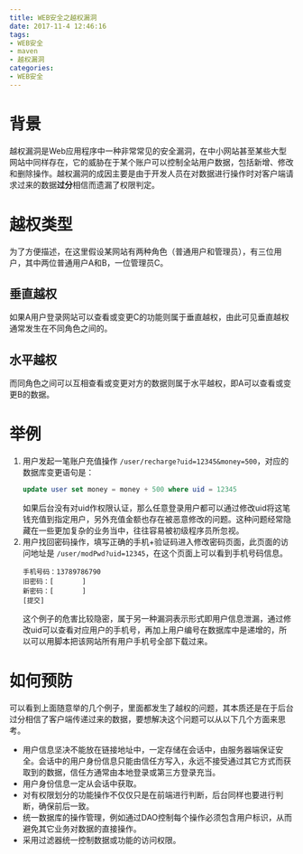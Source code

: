 ```yaml
---
title: WEB安全之越权漏洞
date: 2017-11-4 12:46:16
tags:
- WEB安全
- maven
- 越权漏洞
categories:
- WEB安全
---
```


# 背景

越权漏洞是Web应用程序中一种非常常见的安全漏洞，在中小网站甚至某些大型网站中同样存在，它的威胁在于某个账户可以控制全站用户数据，包括新增、修改和删除操作。越权漏洞的成因主要是由于开发人员在对数据进行操作时对客户端请求过来的数据**过分**相信而遗漏了权限判定。

# 越权类型

为了方便描述，在这里假设某网站有两种角色（普通用户和管理员），有三位用户，其中两位普通用户A和B，一位管理员C。

## 垂直越权

如果A用户登录网站可以查看或变更C的功能则属于垂直越权，由此可见垂直越权通常发生在不同角色之间的。

## 水平越权

而同角色之间可以互相查看或变更对方的数据则属于水平越权，即A可以查看或变更B的数据。

<!-- more -->
# 举例

1. 用户发起一笔账户充值操作 `/user/recharge?uid=12345&money=500`，对应的数据库变更语句是：
    ```sql
    update user set money = money + 500 where uid = 12345
    ```
    如果后台没有对uid作权限认证，那么任意登录用户都可以通过修改uid将这笔钱充值到指定用户，另外充值金额也存在被恶意修改的问题。这种问题经常隐藏在一些更加复杂的业务当中，往往容易被初级程序员所忽视。
1. 用户找回密码操作，填写正确的手机+验证码进入修改密码页面，此页面的访问地址是  `/user/modPwd?uid=12345`，在这个页面上可以看到手机号码信息。
    ```
    手机号码：13789786790
    旧密码：[       ]
    新密码：[       ]
    [提交]
    ```
    这个例子的危害比较隐密，属于另一种漏洞表示形式即用户信息泄漏，通过修改uid可以查看对应用户的手机号，再加上用户编号在数据库中是递增的，所以可以用脚本把该网站所有用户手机号全部下载过来。

# 如何预防

可以看到上面随意举的几个例子，里面都发生了越权的问题，其本质还是在于后台过分相信了客户端传递过来的数据，要想解决这个问题可以从以下几个方面来思考。

* 用户信息坚决不能放在链接地址中，一定存储在会话中，由服务器端保证安全。会话中的用户身份信息只能由信任方写入，永远不接受通过其它方式而获取到的数据，信任方通常由本地登录或第三方登录充当。
* 用户身份信息一定从会话中获取。
* 对有权限划分的功能操作不仅仅只是在前端进行判断，后台同样也要进行判断，确保前后一致。
* 统一数据库的操作管理，例如通过DAO控制每个操作必须包含用户标识，从而避免其它业务对数据的直接操作。
* 采用过滤器统一控制数据或功能的访问权限。
